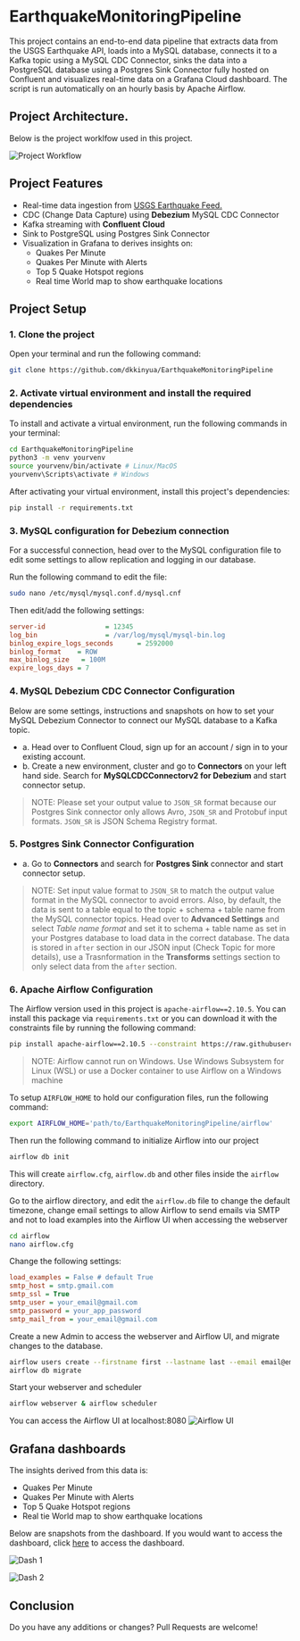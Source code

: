 # EarthquakeMonitoringPipeline
This project contains an end-to-end data pipeline that extracts data from the USGS Earthquake API, loads into a MySQL database, connects it to a Kafka topic using a MySQL CDC Connector, sinks the data into a PostgreSQL database using a Postgres Sink Connector fully hosted on Confluent and visualizes real-time data on a Grafana Cloud dashboard. The script is run automatically on an hourly basis by Apache Airflow.

## Project Architecture.

Below is the project worklfow used in this project.

![Project Workflow](https://res.cloudinary.com/depbmpoam/image/upload/v1752054404/Screenshot_2025-07-09_124443_zwk6ef.png)

## Project Features

- Real-time data ingestion from [USGS Earthquake Feed.](https://earthquake.usgs.gov/earthquakes/feed/v1.0/geojson.php)
- CDC (Change Data Capture) using **Debezium** MySQL CDC Connector
- Kafka streaming with **Confluent Cloud**
- Sink to PostgreSQL using Postgres Sink Connector
- Visualization in Grafana to derives insights on:
    - Quakes Per Minute
    - Quakes Per Minute with Alerts
    - Top 5 Quake Hotspot regions
    - Real time World map to show earthquake locations

## Project Setup

### 1. Clone the project
Open your terminal and run the following command:

```bash
git clone https://github.com/dkkinyua/EarthquakeMonitoringPipeline
```

### 2. Activate virtual environment and install the required dependencies
To install and activate a virtual environment, run the following commands in your terminal:

```bash
cd EarthquakeMonitoringPipeline
python3 -m venv yourvenv
source yourvenv/bin/activate # Linux/MacOS
yourvenv\Scripts\activate # Windows
```

After activating your virtual environment, install this project's dependencies:

```bash
pip install -r requirements.txt
```

### 3. MySQL configuration for Debezium connection

For a successful connection, head over to the MySQL configuration file to edit some settings to allow replication and logging in our database.

Run the following command to edit the file:

```bash
sudo nano /etc/mysql/mysql.conf.d/mysql.cnf
```

Then edit/add the following settings:

```ini
server-id               = 12345
log_bin                 = /var/log/mysql/mysql-bin.log
binlog_expire_logs_seconds      = 2592000
binlog_format    = ROW
max_binlog_size   = 100M
expire_logs_days = 7
```
### 4. MySQL Debezium CDC Connector Configuration

Below are some settings, instructions and snapshots on how to set your MySQL Debezium Connector to connect our MySQL database to a Kafka topic.

- a. Head over to Confluent Cloud, sign up for an account / sign in to your existing account.
- b. Create a new environment, cluster and go to **Connectors** on your left hand side. Search for **MySQLCDCConnectorv2 for Debezium** and start connector setup.

> NOTE: Please set your output value to `JSON_SR` format because our Postgres Sink connector only allows Avro, `JSON_SR` and Protobuf input formats. `JSON_SR` is JSON Schema Registry format.

### 5. Postgres Sink Connector Configuration

- a. Go to **Connectors** and search for **Postgres Sink** connector and start connector setup.

> NOTE: Set input value format to `JSON_SR` to match the output value format in the MySQL connector to avoid errors. Also, by default, the data is sent to a table equal to the topic + schema + table name from the MySQL connector topics. Head over to **Advanced Settings** and select *Table name format* and set it to schema + table name as set in your Postgres database to load data in the correct database. The data is stored in `after` section in our JSON input (Check Topic for more details), use a Trasnformation in the **Transforms** settings section to only select data from the `after` section.

### 6. Apache Airflow Configuration
The Airflow version used in this project is `apache-airflow==2.10.5`. You can install this package via `requirements.txt` or you can download it with the constraints file by running the following command:
```bash
pip install apache-airflow==2.10.5 --constraint https://raw.githubusercontent.com/apache/airflow/constraints-2.10.5/constraints-3.10.txt
```

> NOTE: Airflow cannot run on Windows. Use Windows Subsystem for Linux (WSL) or use a Docker container to use Airflow on a Windows machine

To setup `AIRFLOW_HOME` to hold our configuration files, run the following command:
```bash
export AIRFLOW_HOME='path/to/EarthquakeMonitoringPipeline/airflow'
```
Then run the following command to initialize Airflow into our project

```bash
airflow db init
```
This will create `airflow.cfg`, `airflow.db` and other files inside the `airflow` directory.

Go to the airflow directory, and edit the `airflow.db` file to change the default timezone, change email settings to allow Airflow to send emails via SMTP and not to load examples into the Airflow UI when accessing the webserver
```bash
cd airflow
nano airflow.cfg
```
Change the following settings:
```ini
load_examples = False # default True
smtp_host = smtp.gmail.com
smtp_ssl = True
smtp_user = your_email@gmail.com
smtp_password = your_app_password
smtp_mail_from = your_email@gmail.com
```
Create a new Admin to access the webserver and Airflow UI, and migrate changes to the database.

```bash
airflow users create --firstname first --lastname last --email email@email.com --role Admin --password pass
airflow db migrate
```

Start your webserver and scheduler

```bash
airflow webserver & airflow scheduler
```

You can access the Airflow UI at localhost:8080
![Airflow UI](https://res.cloudinary.com/depbmpoam/image/upload/v1752259858/Screenshot_2025-07-11_203233_ilpwny.png)

## Grafana dashboards
The insights derived from this data is:
- Quakes Per Minute
- Quakes Per Minute with Alerts
- Top 5 Quake Hotspot regions
- Real tie World map to show earthquake locations

Below are snapshots from the dashboard. If you would want to access the dashboard, click [here](https://deecodes.grafana.net/goto/GFkNW_sNg?orgId=1) to access the dashboard.

![Dash 1](https://res.cloudinary.com/depbmpoam/image/upload/v1752054532/Screenshot_2025-07-09_124803_n8gtsf.png)

![Dash 2](https://res.cloudinary.com/depbmpoam/image/upload/v1752054531/Screenshot_2025-07-09_124820_eokzg4.png)

## Conclusion

Do you have any additions or changes? Pull Requests are welcome!




